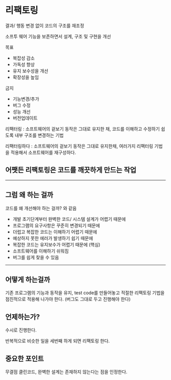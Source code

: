 # 리팩토링
결과/ 행동 변경 없이 코드의 구조를 재조정

소프투 웨어 기능을 보존하면서 설계, 구조 및 구현을 개선

목표
- 복잡성 감소
- 가독성 향상
- 유지 보수성을 개선
- 확장성을 높임

금지
- 기능변경/추가
- 버그 수정
- 성능 개선
- 버전업데이트

리팩터링 : 소프트웨어의 겉보기 동작은 그대로 유지한 채, 코드를 이해하고 수정하기 쉽도록 내부 구조를 변경하는 기법

리팩터링하다 : 소프트웨어의 겉보기 동작은 그대로 유지한채, 여러가지 리팩터링 기법을 적용해서 소프트웨어를 재구성하다.

## 어쨋든 리팩토링은 코드를 깨끗하게 만드는 작업

<hr>

## 그럼 왜 하는 걸까
코드를 왜 개선해야 하는 걸까? 와 같음

- 개발 초기단계부터 완벽한 코드/ 시스템 설계가 어렵기 때문에
- 프로그램의 요구사항은 꾸준히 변경되기 때문에
- 더럽고 복잡한 코드는 이해하기 어렵기 때문에
- 예상하지 못한 에러가 발생하기 쉽기 때문에
- 복잡한 코드는 유지보수가 어렵기 때문에 (핵심)
- 소프트웨어를 이해하기 쉬워짐
- 버그를 쉽게 찾을 수 있음


<hr>

## 어떻게 하는걸까
기존 프로그램의 기능과 동작을 유지, test code를 만들어놓고 적절한 리팩토링 기법을 점진적으로 적용해 나가야 한다. (버그도 그대로 두고 진행해야 한다)

## 언제하는가?
수시로 진행한다.

반복적으로 비슷한 일을 세번째 하게 되면 리팩토링 한다.

## 중요한 포인트
무결점 클린코드, 완벽한 설계는 존재하지 않는다는 점을 인정한다.


